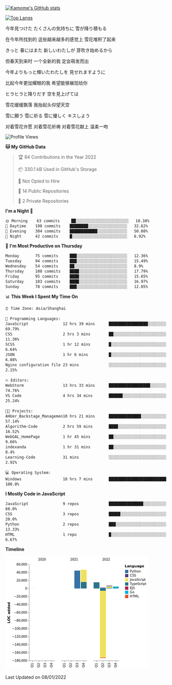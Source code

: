 [![Kamome's GitHub stats](https://github-readme-stats.vercel.app/api?username=MakinoharaShoko)](https://github.com/anuraghazra/github-readme-stats)

[![Top Langs](https://github-readme-stats.vercel.app/api/top-langs/?username=MakinoharaShoko&layout=compact)](https://github.com/anuraghazra/github-readme-stats)

今年見つけた たくさんの気持ちに 雪が降り積もる

在今年所找到的 这些越来越多的感觉上 雪花堆积了起来

きっと 春にはまた 新しいわたしが 芽吹き始めるから

但春天到来时 一个全新的我 定会萌发而出

今年よりもっと輝いたわたしを 見せれますように

比起今年更加耀眼的我 希望能够展现给你

ヒラヒラと降りだす 空を見上げては

雪花缓缓飘落 我抬起头仰望天空

雪に願う 雪に祈る 雪に優しく キスしよう

对着雪花许愿 对着雪花祈祷 对着雪花献上 温柔一吻

<!--
**MakinoharaShoko/MakinoharaShoko** is a ✨ _special_ ✨ repository because its `README.md` (this file) appears on your GitHub profile.

Here are some ideas to get you started:

- 🔭 I’m currently working on ...
- 🌱 I’m currently learning ...
- 👯 I’m looking to collaborate on ...
- 🤔 I’m looking for help with ...
- 💬 Ask me about ...
- 📫 How to reach me: ...
- 😄 Pronouns: ...
- ⚡ Fun fact: ...
-->

<!--START_SECTION:waka-->
![Profile Views](http://img.shields.io/badge/Profile%20Views-0-blue)

**🐱 My GitHub Data** 

> 🏆 84 Contributions in the Year 2022
 > 
> 📦 330.1 kB Used in GitHub's Storage 
 > 
> 🚫 Not Opted to Hire
 > 
> 📜 14 Public Repositories 
 > 
> 🔑 2 Private Repositories  
 > 
**I'm a Night 🦉** 

```text
🌞 Morning    63 commits     ██░░░░░░░░░░░░░░░░░░░░░░░   10.38% 
🌆 Daytime    198 commits    ████████░░░░░░░░░░░░░░░░░   32.62% 
🌃 Evening    304 commits    ████████████░░░░░░░░░░░░░   50.08% 
🌙 Night      42 commits     █░░░░░░░░░░░░░░░░░░░░░░░░   6.92%

```
📅 **I'm Most Productive on Thursday** 

```text
Monday       75 commits     ███░░░░░░░░░░░░░░░░░░░░░░   12.36% 
Tuesday      94 commits     ███░░░░░░░░░░░░░░░░░░░░░░   15.49% 
Wednesday    54 commits     ██░░░░░░░░░░░░░░░░░░░░░░░   8.9% 
Thursday     108 commits    ████░░░░░░░░░░░░░░░░░░░░░   17.79% 
Friday       95 commits     ████░░░░░░░░░░░░░░░░░░░░░   15.65% 
Saturday     103 commits    ████░░░░░░░░░░░░░░░░░░░░░   16.97% 
Sunday       78 commits     ███░░░░░░░░░░░░░░░░░░░░░░   12.85%

```


📊 **This Week I Spent My Time On** 

```text
⌚︎ Time Zone: Asia/Shanghai

💬 Programming Languages: 
JavaScript               12 hrs 39 mins      █████████████████░░░░░░░░   69.79% 
CSS                      2 hrs 3 mins        ██░░░░░░░░░░░░░░░░░░░░░░░   11.36% 
SCSS                     1 hr 12 mins        █░░░░░░░░░░░░░░░░░░░░░░░░   6.64% 
JSON                     1 hr 6 mins         █░░░░░░░░░░░░░░░░░░░░░░░░   6.08% 
Nginx configuration file 23 mins             ░░░░░░░░░░░░░░░░░░░░░░░░░   2.15%

🔥 Editors: 
WebStorm                 13 hrs 33 mins      ██████████████████░░░░░░░   74.76% 
VS Code                  4 hrs 34 mins       ██████░░░░░░░░░░░░░░░░░░░   25.24%

🐱‍💻 Projects: 
AHUer_Backstage_Managemen10 hrs 21 mins      ██████████████░░░░░░░░░░░   57.14% 
Algorithm-Code           2 hrs 59 mins       ████░░░░░░░░░░░░░░░░░░░░░   16.52% 
WebGAL_HomePage          1 hr 45 mins        ██░░░░░░░░░░░░░░░░░░░░░░░   9.66% 
indexanda                1 hr 31 mins        ██░░░░░░░░░░░░░░░░░░░░░░░   8.4% 
Learning-Code            31 mins             ░░░░░░░░░░░░░░░░░░░░░░░░░   2.92%

💻 Operating System: 
Windows                  18 hrs 7 mins       █████████████████████████   100.0%

```

**I Mostly Code in JavaScript** 

```text
JavaScript               9 repos             ███████████████░░░░░░░░░░   60.0% 
CSS                      3 repos             █████░░░░░░░░░░░░░░░░░░░░   20.0% 
Python                   2 repos             ███░░░░░░░░░░░░░░░░░░░░░░   13.33% 
HTML                     1 repo              █░░░░░░░░░░░░░░░░░░░░░░░░   6.67%

```


**Timeline**

![Chart not found](https://raw.githubusercontent.com/MakinoharaShoko/MakinoharaShoko/main/charts/bar_graph.png) 


 Last Updated on 08/01/2022
<!--END_SECTION:waka-->
